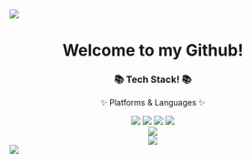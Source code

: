 <img src="https://capsule-render.vercel.app/api?type=waving&color=BDBDC8&height=150&section=header" />
<h1 align = "center"> Welcome to my Github! </h1>
<div align=center>
	<h3>📚 Tech Stack! 📚</h3>
	<p>✨ Platforms & Languages ✨</p>
</div>
<div align="center">
	<img src="https://img.shields.io/badge/Java-007396?style=flat&logo=Conda-Forge&logoColor=white" />
	<img src="https://img.shields.io/badge/Spring-6DB33F?style=flat&logo=Spring&logoColor=white" />
	<img src="https://img.shields.io/badge/MySQL-4479A1?style=flat&logo=MySQL&logoColor=white" />
	<img src="https://img.shields.io/badge/REDIS-DC382D?style=fflat&logo=Redis&logoColor=white">
</div>
<div align="center">
<img src="https://github-readme-stats.vercel.app/api/top-langs/?username=SeungbaeLee&layout=compact"><br>
<img src="https://github-readme-stats.vercel.app/api?username=SeungbaeLee&show_icons=true">
</div>
<img src="https://capsule-render.vercel.app/api?type=waving&color=BDBDC8&height=150&section=footer" />
